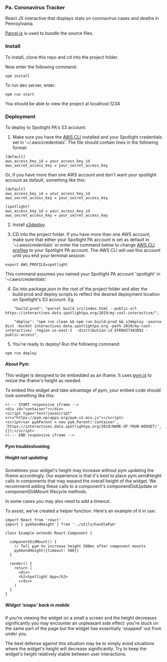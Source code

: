 ### Pa. Coronavirus Tracker
React JS interactive that displays stats on coronavirus cases and deaths in Pennsylvania.

[Parcel.js](https://github.com/parcel-bundler/parcel) is used to bundle the source files.

### Install

To install, clone this repo and cd into the project folder.

Now enter the following command:

```npm install```

To run dev server, enter:

```npm run start```

You should be able to view the project at localhost:1234

### Deployment

To deploy to Spotlight PA's S3 account:

1) Make sure you have the [AWS CLI](https://docs.aws.amazon.com/cli/latest/userguide/install-macos.html) installed and your Spotlight credentials set in '~/.aws/credentials'. The file should contain lines in the following format:

```
[default]
aws_access_key_id = your_access_key_id
aws_secret_access_key = your_secret_access_key
```
Or, if you have more than one AWS account and don't want your spotlight account as default, something like this:

```
[default]
aws_access_key_id = your_access_key_id
aws_secret_access_key = your_secret_access_key

[spotlight]
aws_access_key_id = your_access_key_id
aws_secret_access_key = your_secret_access_key

```

2) Install [s3deploy](https://github.com/bep/s3deploy)

3) CD into the project folder. If you have more than one AWS account, make sure that either your Spotlight PA account is set as default in '~/.aws/credentials' or enter the command below to change [AWS CLI profiles](https://docs.aws.amazon.com/cli/latest/userguide/cli-configure-profiles.html) to your Spotlight PA account. The AWS CLI will use this account until you end your terminal session:

```export AWS_PROFILE=spotlight```

This command assumes you named your Spotlight PA account 'spotlight' in '~/.aws/credentials'.

4) Go into package.json in the root of the project folder and alter the build:prod and deploy scripts to reflect the desired deployment location on Spotlight's S3 account. Eg.

```
    "build:prod": "parcel build src/index.html --public-url https://interactives.data.spotlightpa.org/2019/my-cool-interactive/",

    "deploy": "npm run clean && npm run build:prod && s3deploy -source dist -bucket interactives.data.spotlightpa.org -path 2019/my-cool-interactive/ -region us-east-2  -distribution-id EFR0HZ7VA3Q92 -public-access",

```

5) You're ready to deploy! Run the following command:

```npm run deploy```

#### About Pym
This widget is designed to be embedded as an iframe. It uses [pym.js](https://github.com/nprapps/pym.js/) to resize the iframe's height as needed.

To embed this widget and take advantage of pym, your embed code should look something like this:

```
<!--- START responsive iframe -->
<div id="container"></div>
<script type="text/javascript" src="https://pym.nprapps.org/pym.v1.min.js"></script>
<script>var pymParent = new pym.Parent('container', 'https://interactives.data.spotlightpa.org/2019/NAME-OF-YOUR-WIDGET/', {});</script>
<!--- END responsive iframe -->
```

#### Pym troubleshooting

##### Height not updating
Sometimes your widget's height may increase without pym updating the iframe accordingly. Our experience is that it's best to place pym.sendHeight calls in components that may expand the overall height of the widget. We recommend adding these calls to a component's componentDidUpdate or componentDidMount lifecycle methods.

In some cases you may also need to add a timeout.

To assist, we've created a helper function. Here's an example of it in use:

```
import React from 'react'
import { pymSendHeight } from '../utils/handlePym'

class Example extends React.Component {
  
  componentDidMount() {
    // Tell pym to increase height 500ms after component mounts
    pymSendHeight({timeout: 500})
  }

  render() {
    return (
      <div>
      <h2>Spotlight App</h2>
      </div>
    )
  }
}
```
##### Widget 'snaps' back in mobile

If you're viewing the widget on a small a screen and the height decreases significantly you may encounter an unpleasant side effect: you're stuck on the same part of the page but the widget has essentially 'snapped' out from under you.

The best defense against this situation may be to simply avoid situations where the widget's height will decrease significantly. Try to keep the widget's height relatively stable between user interactions. 

